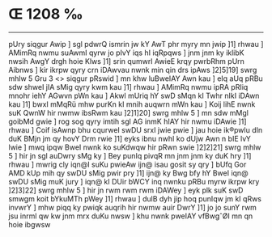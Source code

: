 # Œ 1208 ‰
---
pUry siqgur Awip ] sgl pdwrQ ismrin jw kY AwT phr myry mn jwip
]1] rhwau ] AMimRq nwmu suAwmI qyrw jo pIvY iqs hI iqRpqws ] jnm jnm
ky iklibK nwsih AwgY drgh hoie Klws ]1] srin qumwrI AwieE krqy
pwrbRhm pUrn Aibnws ] kir ikrpw qyry crn iDAwvau nwnk min qin
drs ipAws ]2]5]19]
swrg mhlw 5 Gru 3
<> siqgur pRswid ]
mn khw luBweIAY Awn kau ] eIq aUq pRBu sdw shweI jIA sMig qyry kwm
kau ]1] rhwau ] AMimRq nwmu ipRA pRIiq mnohr iehY AGwvn pWn kau ]
Akwl mUriq hY swD sMqn kI Twhr nIkI iDAwn kau ]1] bwxI mMqRü mhw
purKn kI mnih auqwrn mWn kau ] Koij lihE nwnk suK QwnW hir nwmw
ibsRwm kau ]2]1]20] swrg mhlw 5 ] mn sdw mMgl goibMd gwie ] rog
sog qyry imtih sgl AG inmK hIAY hir nwmu iDAwie ]1] rhwau ] Coif
isAwnp bhu cqurweI swDU srxI jwie pwie ] jau hoie ik®pwlu dIn duK
BMjn jm qy hovY Drm rwie ]1] eyks ibnu nwhI ko dUjw Awn n bIE lvY
lwie ] mwq ipqw BweI nwnk ko suKdwqw hir pRwn swie ]2]2]21] swrg
mhlw 5 ] hir jn sgl auDwry sMg ky ] Bey punIq pivqR mn jnm jnm
ky duK hry ]1] rhwau ] mwrig cly iqn@I suKu pwieAw ijn@ isau gosit sy
qry ] bUfq Gor AMD kUp mih qy swDU sMig pwir pry ]1] ijn@ ky Bwg bfy hY
BweI iqn@ swDU sMig muK jury ] iqn@ kI DUir bWCY inq nwnku pRBu myrw ikrpw
kry ]2]3]22] swrg mhlw 5 ] hir jn rwm rwm rwm iDAWey ] eyk
plk suK swD smwgm koit bYkuMTh pWey ]1] rhwau ] dulB dyh jip hoq
punIqw jm kI qRws invwrY ] mhw piqq ky pwiqk auqrih hir nwmw auir
DwrY ]1] jo jo sunY rwm jsu inrml qw kw jnm mrx duKu nwsw ] khu nwnk
pweIAY vfBwgˆØI mn qn hoie ibgwsw
####
